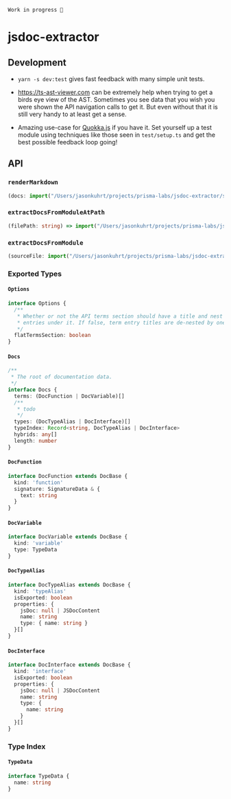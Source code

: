 ```
Work in progress 👷‍
```

# jsdoc-extractor

## Development

- `yarn -s dev:test` gives fast feedback with many simple unit tests.

- https://ts-ast-viewer.com can be extremely help when trying to get a birds eye view of the AST. Sometimes you see data that you wish you were shown the API navigation calls to get it. But even without that it is still very handy to at least get a sense.

- Amazing use-case for [Quokka.js](https://quokkajs.com/) if you have it. Set yourself up a test module using techniques like those seen in `test/setup.ts` and get the best possible feedback loop going!

## API

<!-- START API DOCS --->

### `renderMarkdown`

<!-- prettier-ignore -->
```ts
(docs: import("/Users/jasonkuhrt/projects/prisma-labs/jsdoc-extractor/src/lib/extract/extract").Docs, opts: import("/Users/jasonkuhrt/projects/prisma-labs/jsdoc-extractor/src/lib/render/markdown").Options) => string
```

### `extractDocsFromModuleAtPath`

<!-- prettier-ignore -->
```ts
(filePath: string) => import("/Users/jasonkuhrt/projects/prisma-labs/jsdoc-extractor/src/lib/extract/extract").Docs
```

### `extractDocsFromModule`

<!-- prettier-ignore -->
```ts
(sourceFile: import("/Users/jasonkuhrt/projects/prisma-labs/jsdoc-extractor/node_modules/ts-morph/lib/ts-morph").SourceFile) => import("/Users/jasonkuhrt/projects/prisma-labs/jsdoc-extractor/src/lib/extract/extract").Docs
```

### Exported Types

#### `Options`

```ts
interface Options {
  /**
   * Whether or not the API terms section should have a title and nest its term
   * entries under it. If false, term entry titles are de-nested by one level.
   */
  flatTermsSection: boolean
}
```

#### `Docs`

```ts
/**
 * The root of documentation data.
 */
interface Docs {
  terms: (DocFunction | DocVariable)[]
  /**
   * todo
   */
  types: (DocTypeAlias | DocInterface)[]
  typeIndex: Record<string, DocTypeAlias | DocInterface>
  hybrids: any[]
  length: number
}
```

#### `DocFunction`

```ts
interface DocFunction extends DocBase {
  kind: 'function'
  signature: SignatureData & {
    text: string
  }
}
```

#### `DocVariable`

```ts
interface DocVariable extends DocBase {
  kind: 'variable'
  type: TypeData
}
```

#### `DocTypeAlias`

```ts
interface DocTypeAlias extends DocBase {
  kind: 'typeAlias'
  isExported: boolean
  properties: {
    jsDoc: null | JSDocContent
    name: string
    type: { name: string }
  }[]
}
```

#### `DocInterface`

```ts
interface DocInterface extends DocBase {
  kind: 'interface'
  isExported: boolean
  properties: {
    jsDoc: null | JSDocContent
    name: string
    type: {
      name: string
    }
  }[]
}
```

### Type Index

#### `TypeData`

```ts
interface TypeData {
  name: string
}
```

<!-- END API DOCS --->
